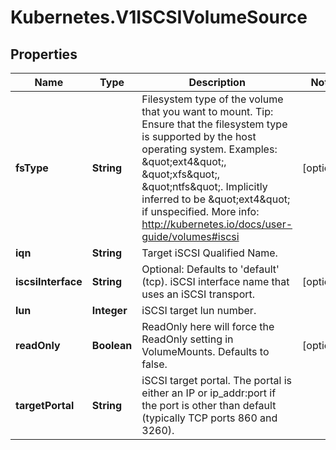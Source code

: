 # Kubernetes.V1ISCSIVolumeSource

## Properties
Name | Type | Description | Notes
------------ | ------------- | ------------- | -------------
**fsType** | **String** | Filesystem type of the volume that you want to mount. Tip: Ensure that the filesystem type is supported by the host operating system. Examples: \&quot;ext4\&quot;, \&quot;xfs\&quot;, \&quot;ntfs\&quot;. Implicitly inferred to be \&quot;ext4\&quot; if unspecified. More info: http://kubernetes.io/docs/user-guide/volumes#iscsi | [optional] 
**iqn** | **String** | Target iSCSI Qualified Name. | 
**iscsiInterface** | **String** | Optional: Defaults to &#39;default&#39; (tcp). iSCSI interface name that uses an iSCSI transport. | [optional] 
**lun** | **Integer** | iSCSI target lun number. | 
**readOnly** | **Boolean** | ReadOnly here will force the ReadOnly setting in VolumeMounts. Defaults to false. | [optional] 
**targetPortal** | **String** | iSCSI target portal. The portal is either an IP or ip_addr:port if the port is other than default (typically TCP ports 860 and 3260). | 


